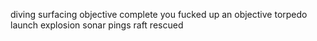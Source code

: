 diving
surfacing
objective complete
you fucked up an objective
torpedo launch
explosion
sonar pings
raft rescued
